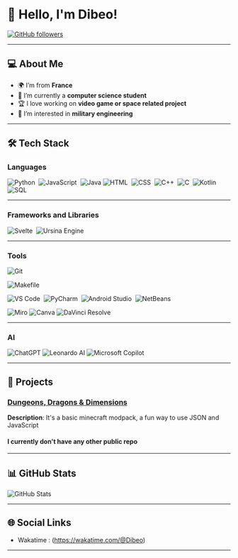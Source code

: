 <!--## Hi there 👋


**Dibeo/Dibeo** is a ✨ _special_ ✨ repository because its `README.md` (this file) appears on your GitHub profile.

Here are some ideas to get you started:

- 🔭 I’m currently working on ...
- 🌱 I’m currently learning ...
- 👯 I’m looking to collaborate on ...
- 🤔 I’m looking for help with ...
- 💬 Ask me about ...
- 📫 How to reach me: ...
- 😄 Pronouns: ...
- ⚡ Fun fact: ...
-->
# 👋 Hello, I'm Dibeo!

[![GitHub followers](https://img.shields.io/github/followers/Dibeo?label=Follow%20me&style=social)](https://github.com/Dibeo)

---

## 💻 About Me

- 🌍 I’m from **France**
- 💼 I’m currently a **computer science student**
- 🏆 I love working on **video game or space related project**
- 🔭 I’m interested in **military engineering**

---

## 🛠️ Tech Stack

### Languages
![Python](https://img.shields.io/badge/-Python-05122A?style=flat&logo=python)&nbsp;
![JavaScript](https://img.shields.io/badge/-JavaScript-05122A?style=flat&logo=javascript)&nbsp;
![Java](https://img.shields.io/badge/Java-05122A?style=flat&logo=java)
![HTML](https://img.shields.io/badge/-HTML-05122A?style=flat&logo=HTML5)&nbsp;
![CSS](https://img.shields.io/badge/CSS-05122A?style=flat&logo=css3)&nbsp;
![C++](https://img.shields.io/badge/C%2B%2B-05122A?style=flat&logo=c%2B%2B)&nbsp;
![C](https://img.shields.io/badge/C-05122A?style=flat&logo=c)&nbsp;
![Kotlin](https://img.shields.io/badge/Kotlin-05122A?style=flat&logo=kotlin)&nbsp;
![SQL](https://img.shields.io/badge/SQL-05122A?style=flat&logo=postgresql)

---

### Frameworks and Libraries
![Svelte](https://img.shields.io/badge/Svelte-05122A?style=flat&logo=svelte)&nbsp;
![Ursina Engine](https://img.shields.io/badge/Ursina%20Engine-05122A?style=flat&logo=ursina)

---

### Tools
![Git](https://img.shields.io/badge/-Git-05122A?style=flat&logo=git)&nbsp;

![Makefile](https://img.shields.io/badge/Makefile-05122A?style=flat&logo=make)

![VS Code](https://img.shields.io/badge/-VS%20Code-05122A?style=flat&logo=visual-studio-code)&nbsp;
![PyCharm](https://img.shields.io/badge/PyCharm-05122A?style=flat&logo=pycharm)&nbsp;
![Android Studio](https://img.shields.io/badge/Android%20Studio-05122A?style=flat&logo=android-studio)&nbsp;
![NetBeans](https://img.shields.io/badge/NetBeans-05122A?style=flat&logo=apache-netbeans-ide)&nbsp;

![Miro](https://img.shields.io/badge/Miro-05122A?style=flat&logo=miro)
![Canva](https://img.shields.io/badge/Canva-05122A?style=flat&logo=canva)
![DaVinci Resolve](https://img.shields.io/badge/DaVinci%20Resolve-05122A?style=flat&logo=davinci-resolve)


---

### AI
![ChatGPT](https://img.shields.io/badge/ChatGPT-05122A?style=flat&logo=openai)
![Leonardo AI](https://img.shields.io/badge/Leonardo%20AI-05122A?style=flat&logo=leonardo-ai)
![Microsoft Copilot](https://img.shields.io/badge/Microsoft%20Copilot-05122A?style=flat&logo=microsoft)

---

## 🚀 Projects

### [Dungeons, Dragons & Dimensions]([https://github.com/yourusername/project1](https://github.com/Dibeo/DDD-Dungeons-Dragons-Dimensions))
**Description**: It's a basic minecraft modpack, a fun way to use JSON and JavaScript

#### I currently don't have any other public repo

---

## 📊 GitHub Stats

![GitHub Stats](https://github-readme-stats.vercel.app/api?username=Dibeo&show_icons=true&theme=radical)

---

## 🌐 Social Links

- Wakatime : (https://wakatime.com/@Dibeo)

---
